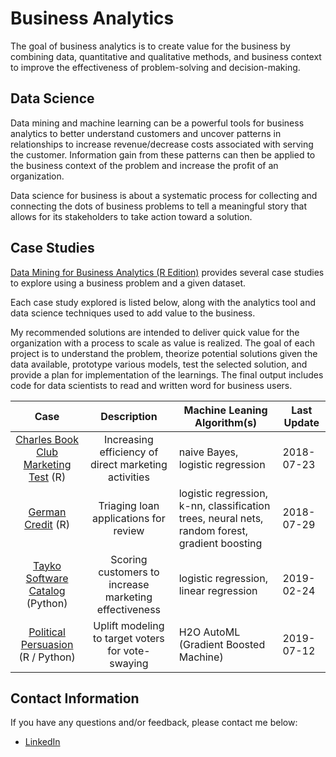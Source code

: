 
<!-- README.md is generated from README.Rmd. Please edit that file -->

# Business Analytics

The goal of business analytics is to create value for the business by
combining data, quantitative and qualitative methods, and business
context to improve the effectiveness of problem-solving and
decision-making.

## Data Science

Data mining and machine learning can be a powerful tools for business
analytics to better understand customers and uncover patterns in
relationships to increase revenue/decrease costs associated with serving
the customer. Information gain from these patterns can then be applied
to the business context of the problem and increase the profit of an
organization.

Data science for business is about a systematic process for collecting
and connecting the dots of business problems to tell a meaningful story
that allows for its stakeholders to take action toward a solution.

## Case Studies

[Data Mining for Business Analytics (R
Edition)](http://www.dataminingbook.com/) provides several case studies
to explore using a business problem and a given dataset.

Each case study explored is listed below, along with the analytics tool
and data science techniques used to add value to the business.

My recommended solutions are intended to deliver quick value for the
organization with a process to scale as value is realized. The goal of
each project is to understand the problem, theorize potential solutions
given the data available, prototype various models, test the selected
solution, and provide a plan for implementation of the learnings. The
final output includes code for data scientists to read and written word
for business
users.

|                                                                                      Case                                                                                       |                      Description                      | Machine Leaning Algorithm(s)                                                                   | Last Update |
| :-----------------------------------------------------------------------------------------------------------------------------------------------------------------------------: | :---------------------------------------------------: | ---------------------------------------------------------------------------------------------- | ----------- |
|      [Charles Book Club Marketing Test](http://htmlpreview.github.io/?https://github.com/bclark86/business-analytics/blob/master/CharlesBookClub/CharlesBookClub.html) (R)      | Increasing efficiency of direct marketing activities  | naive Bayes, logistic regression                                                               | 2018-07-23  |
|                  [German Credit](http://htmlpreview.github.io/?hhttps://github.com/bclark86/business-analytics/blob/master/GermanCredit/GermanCredit.html) (R)                  |         Triaging loan applications for review         | logistic regression, k-nn, classification trees, neural nets, random forest, gradient boosting | 2018-07-29  |
|                        [Tayko Software Catalog](https://github.com/bclark86/business-analytics/blob/master/TakyoSoftwareCataloger/takyo.ipynb) (Python)                         | Scoring customers to increase marketing effectiveness | logistic regression, linear regression                                                         | 2019-02-24  |
| [Political Persuasion](http://htmlpreview.github.io/?https://github.com/bclark86/business-analytics/blob/master/PoliticalPersuasion/PoliticalPersuasion_BSPF.html) (R / Python) |   Uplift modeling to target voters for vote-swaying   | H2O AutoML (Gradient Boosted Machine)                                                          | 2019-07-12  |

## Contact Information

If you have any questions and/or feedback, please contact me below:

  - [LinkedIn](https://www.linkedin.com/in/bryan-clark-b38470b/)
